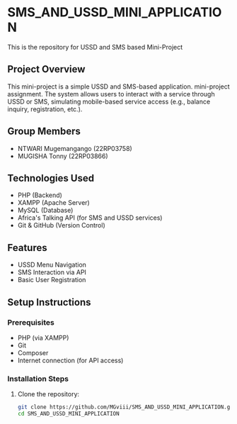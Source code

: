 # SMS_AND_USSD_MINI_APPLICATION
This is the repository for USSD and SMS based Mini-Project

## Project Overview
This mini-project is a simple USSD and SMS-based application. mini-project assignment. The system allows users to interact with a service through USSD or SMS, simulating mobile-based service access (e.g., balance inquiry, registration, etc.).

## Group Members
- NTWARI Mugemangango (22RP03758)
- MUGISHA Tonny (22RP03866)

## Technologies Used
- PHP (Backend)
- XAMPP (Apache Server)
- MySQL (Database)
- Africa's Talking API (for SMS and USSD services)
- Git & GitHub (Version Control)

## Features
- USSD Menu Navigation
- SMS Interaction via API
- Basic User Registration

## Setup Instructions

### Prerequisites
- PHP (via XAMPP)
- Git
- Composer
- Internet connection (for API access)

### Installation Steps

1. Clone the repository:
   ```bash
   git clone https://github.com/MGviii/SMS_AND_USSD_MINI_APPLICATION.git
   cd SMS_AND_USSD_MINI_APPLICATION

